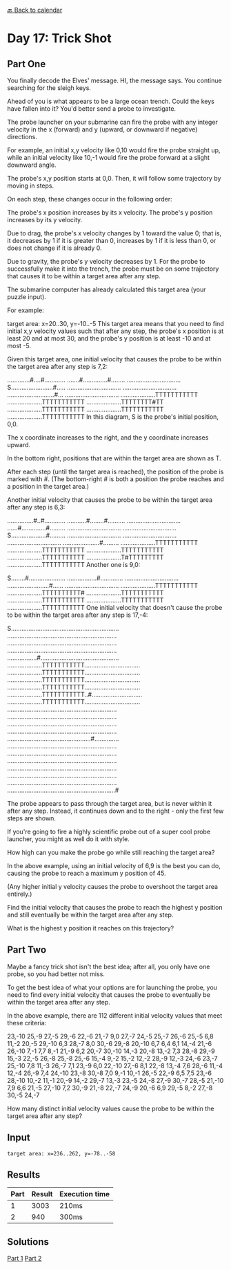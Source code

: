 [:back: Back to calendar](..)

# Day 17: Trick Shot

## Part One

You finally decode the Elves' message. HI, the message says. 
You continue searching for the sleigh keys.

Ahead of you is what appears to be a large ocean trench. Could the keys have fallen into it? 
You'd better send a probe to investigate.

The probe launcher on your submarine can fire the probe with any integer velocity 
in the x (forward) and y (upward, or downward if negative) directions. 

For example, an initial x,y velocity like 0,10 would fire the probe straight up, 
while an initial velocity like 10,-1 would fire the probe forward at a slight downward angle.

The probe's x,y position starts at 0,0. Then, it will follow some trajectory by moving in steps. 

On each step, these changes occur in the following order:

The probe's x position increases by its x velocity.
The probe's y position increases by its y velocity.

Due to drag, the probe's x velocity changes by 1 toward the value 0; 
that is, it decreases by 1 if it is greater than 0, increases by 1 if it is less than 0, or does not change if it is already 0.

Due to gravity, the probe's y velocity decreases by 1.
For the probe to successfully make it into the trench, the probe must be on some trajectory 
that causes it to be within a target area after any step. 

The submarine computer has already calculated this target area (your puzzle input). 

For example:

target area: x=20..30, y=-10..-5
This target area means that you need to find initial x,y velocity values such that after any step, 
the probe's x position is at least 20 and at most 30, 
and the probe's y position is at least -10 and at most -5.

Given this target area, one initial velocity that causes the probe to be within the target area 
after any step is 7,2:

.............#....#............
.......#..............#........
...............................
S........................#.....
...............................
...............................
...........................#...
...............................
....................TTTTTTTTTTT
....................TTTTTTTTTTT
....................TTTTTTTT#TT
....................TTTTTTTTTTT
....................TTTTTTTTTTT
....................TTTTTTTTTTT
In this diagram, S is the probe's initial position, 0,0. 

The x coordinate increases to the right, and the y coordinate increases upward. 

In the bottom right, positions that are within the target area are shown as T. 

After each step (until the target area is reached), the position of the probe is marked with #. 
(The bottom-right # is both a position the probe reaches and a position in the target area.)

Another initial velocity that causes the probe to be within the target area after any step is 6,3:

...............#..#............
...........#........#..........
...............................
......#..............#.........
...............................
...............................
S....................#.........
...............................
...............................
...............................
.....................#.........
....................TTTTTTTTTTT
....................TTTTTTTTTTT
....................TTTTTTTTTTT
....................TTTTTTTTTTT
....................T#TTTTTTTTT
....................TTTTTTTTTTT
Another one is 9,0:

S........#.....................
.................#.............
...............................
........................#......
...............................
....................TTTTTTTTTTT
....................TTTTTTTTTT#
....................TTTTTTTTTTT
....................TTTTTTTTTTT
....................TTTTTTTTTTT
....................TTTTTTTTTTT
One initial velocity that doesn't cause the probe to be within the target area after any step is 17,-4:

S..............................................................
...............................................................
...............................................................
...............................................................
.................#.............................................
....................TTTTTTTTTTT................................
....................TTTTTTTTTTT................................
....................TTTTTTTTTTT................................
....................TTTTTTTTTTT................................
....................TTTTTTTTTTT..#.............................
....................TTTTTTTTTTT................................
...............................................................
...............................................................
...............................................................
...............................................................
................................................#..............
...............................................................
...............................................................
...............................................................
...............................................................
...............................................................
...............................................................
..............................................................#

The probe appears to pass through the target area, but is never within it after any step. 
Instead, it continues down and to the right - only the first few steps are shown.

If you're going to fire a highly scientific probe out of a super cool probe launcher, 
you might as well do it with style. 

How high can you make the probe go while still reaching the target area?

In the above example, using an initial velocity of 6,9 is the best you can do, 
causing the probe to reach a maximum y position of 45. 

(Any higher initial y velocity causes the probe to overshoot the target area entirely.)

Find the initial velocity that causes the probe to reach the highest y position 
and still eventually be within the target area after any step. 

What is the highest y position it reaches on this trajectory?

## Part Two

Maybe a fancy trick shot isn't the best idea; after all, you only have one probe, so you had better not miss.

To get the best idea of what your options are for launching the probe,
you need to find every initial velocity that causes the probe to eventually be within the target area after any step.

In the above example, there are 112 different initial velocity values that meet these criteria:

23,-10  25,-9   27,-5   29,-6   22,-6   21,-7   9,0     27,-7   24,-5
25,-7   26,-6   25,-5   6,8     11,-2   20,-5   29,-10  6,3     28,-7
8,0     30,-6   29,-8   20,-10  6,7     6,4     6,1     14,-4   21,-6
26,-10  7,-1    7,7     8,-1    21,-9   6,2     20,-7   30,-10  14,-3
20,-8   13,-2   7,3     28,-8   29,-9   15,-3   22,-5   26,-8   25,-8
25,-6   15,-4   9,-2    15,-2   12,-2   28,-9   12,-3   24,-6   23,-7
25,-10  7,8     11,-3   26,-7   7,1     23,-9   6,0     22,-10  27,-6
8,1     22,-8   13,-4   7,6     28,-6   11,-4   12,-4   26,-9   7,4
24,-10  23,-8   30,-8   7,0     9,-1    10,-1   26,-5   22,-9   6,5
7,5     23,-6   28,-10  10,-2   11,-1   20,-9   14,-2   29,-7   13,-3
23,-5   24,-8   27,-9   30,-7   28,-5   21,-10  7,9     6,6     21,-5
27,-10  7,2     30,-9   21,-8   22,-7   24,-9   20,-6   6,9     29,-5
8,-2    27,-8   30,-5   24,-7

How many distinct initial velocity values cause the probe to be within the target area after any step?

## Input

```
target area: x=236..262, y=-78..-58
```
## Results

| Part | Result | Execution time |
| --- | --- | --- |
| 1 | 3003 | 210ms |
| 2 | 940 | 300ms |

## Solutions

[Part 1](./p1.py)
[Part 2](./p2.py)